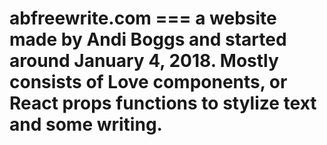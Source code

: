 # abfreewrite.com  === a website made by Andi Boggs and started around January 4, 2018. Mostly consists of Love components, or React props functions to stylize text and some writing. 
